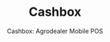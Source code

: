 ---
layout: project
tags: [SaaS, Mobile app]
thumbnail: "showcase_cashbox.jpg"
description: "Cashbox is a mobile point of sale application that agrodealers use at their store to manage their customers, payments and inventory."
subtitle: "Cashbox: Agrodealer Mobile POS"
title:  "Cashbox"
slides:
- case-study-0.png
- case-study-1.png
- case-study-2.png
- case-study-3.png
- case-study-4.png
- case-study-5.png
- case-study-6.png
- case-study-7.png
- case-study-8.png
client: Kenya Markets Trust (KMT)
partners: Farmshop, FSD
tasks: Android App Development, Training
project_url: 
challenge: Agriculture as a critical backbone of the economy needs proper supply and distribution systems to provide inputs to farmers. Kenya Markets Trust (KMT) provides agrodealers with systems to improve and optimise their businesses. Cashbox is a mobile point of sale application that agrodealers use at their store to manage their customers, payments and inventory
goals:
- Consectetur adipiscing elit
- Integer eget lorem vitae
- Lorem vitae elit
- Suscipit suscipit
solution: Lorem ipsum dolor sit amet, consectetur adipiscing elit. Morbi in leo turpis. Ut ex neque, cursus vulputate facilisis sed, tempor quis ligula. Pellentesque sodales sagittis fringilla. Praesent id enim ut orci pretium faucibus a et massa. Sed quis velit imperdiet. Aenean vulputate eleifend tellus. Aenean leo ligula, porttitor eu, consequat vitae, eleifend ac, enim. Aliquam lorem ante, dapibus in, viverra quis, feugiat a, tellus. Phasellus viverra nulla ut metus varius laoreet. Quisque rutrum. Aenean imperdiet. Etiam ultricies nisi vel augue.
results: Lorem ipsum dolor sit amet, consectetur adipiscing elit. Morbi in leo turpis. Ut ex neque, cursus vulputate facilisis sed, tempor quis ligula. Pellentesque sodales sagittis fringilla. Praesent id enim ut orci pretium faucibus a et massa.
testimonial: We had great experience working with Phasellus ut cursus tellus. Etiam ullamcorper varius diam, nec consequat dolor gravida non. Nullam commodo feugiat arcu, ut scelerisque nisl vulputate eget. Cras a euismod elit. Ut ex neque, cursus vulputate facilisis sed, tempor quis ligula. Pellentesque sodales sagittis fringilla.
testifier_image: client-ghoncheh.jpg
testifier_name: Ghoncheh Lee
testifier_role: Busines Development Manager
---